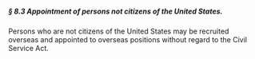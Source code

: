 ##### § 8.3 Appointment of persons not citizens of the United States. #####

Persons who are not citizens of the United States may be recruited overseas and appointed to overseas positions without regard to the Civil Service Act.